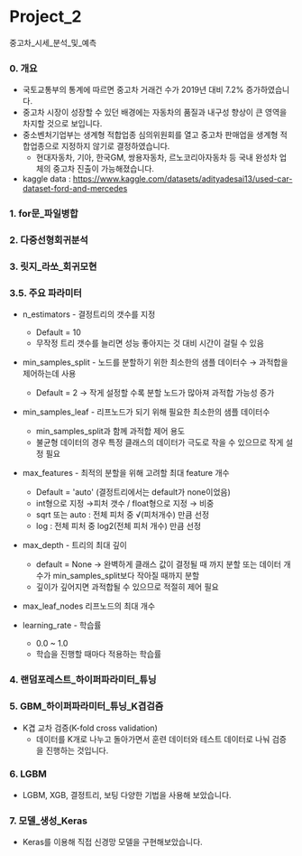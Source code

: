 # Project_2
중고차_시세_분석_및_예측

### 0. 개요
- 국토교통부의 통계에 따르면 중고차 거래건 수가 2019년 대비 7.2% 증가하였습니다. 
- 중고차 시장이 성장할 수 있던 배경에는 자동차의 품질과 내구성 향상이 큰 영역을 차지할 것으로 보입니다. 
- 중소벤처기업부는 생계형 적합업종 심의위원회를 열고 중고차 판매업을 생계형 적합업종으로 지정하지 않기로 결정하였습니다.
  - 현대자동차, 기아, 한국GM, 쌍용자동차, 르노코리아자동차 등 국내 완성차 업체의 중고차 진출이 가능해졌습니다. 
- kaggle data : https://www.kaggle.com/datasets/adityadesai13/used-car-dataset-ford-and-mercedes

### 1. for문_파일병합

### 2. 다중선형회귀분석

### 3. 릿지_라쏘_회귀모현

### 3.5. 주요 파라미터
- n_estimators	- 결정트리의 갯수를 지정
  - Default = 10
  - 무작정 트리 갯수를 늘리면 성능 좋아지는 것 대비 시간이 걸릴 수 있음
- min_samples_split	- 노드를 분할하기 위한 최소한의 샘플 데이터수 → 과적합을 제어하는데 사용
  - Default = 2 → 작게 설정할 수록 분할 노드가 많아져 과적합 가능성 증가

- min_samples_leaf	- 리프노드가 되기 위해 필요한 최소한의 샘플 데이터수
  - min_samples_split과 함께 과적합 제어 용도
  - 불균형 데이터의 경우 특정 클래스의 데이터가 극도로 작을 수 있으므로 작게 설정 필요
- max_features	- 최적의 분할을 위해 고려할 최대 feature 개수
  - Default = 'auto' (결정트리에서는 default가 none이었음)
  - int형으로 지정 →피처 갯수 / float형으로 지정 → 비중
  - sqrt 또는 auto : 전체 피처 중 √(피처개수) 만큼 선정
  - log : 전체 피처 중 log2(전체 피처 개수) 만큼 선정
- max_depth	- 트리의 최대 깊이
  - default = None → 완벽하게 클래스 값이 결정될 때 까지 분할 또는 데이터 개수가 min_samples_split보다 작아질 때까지 분할
  - 깊이가 깊어지면 과적합될 수 있으므로 적절히 제어 필요
- max_leaf_nodes	리프노드의 최대 개수
- learning_rate - 학습률
  - 0.0 ~ 1.0
  - 학습을 진행할 때마다 적용하는 학습률 

### 4. 랜덤포레스트_하이퍼파라미터_튜닝

### 5. GBM_하이퍼파라미터_튜닝_K겹검즘
- K겹 교차 검증(K-fold cross validation)
  - 데이터를 K개로 나누고 돌아가면서 훈련 데이터와 테스트 데이터로 나눠 검증을 진행하는 것입니다. 

### 6. LGBM
- LGBM, XGB, 결정트리, 보팅 다양한 기법을 사용해 보았습니다. 

### 7. 모델_생성_Keras
- Keras를 이용해 직접 신경망 모델을 구현해보았습니다. 
